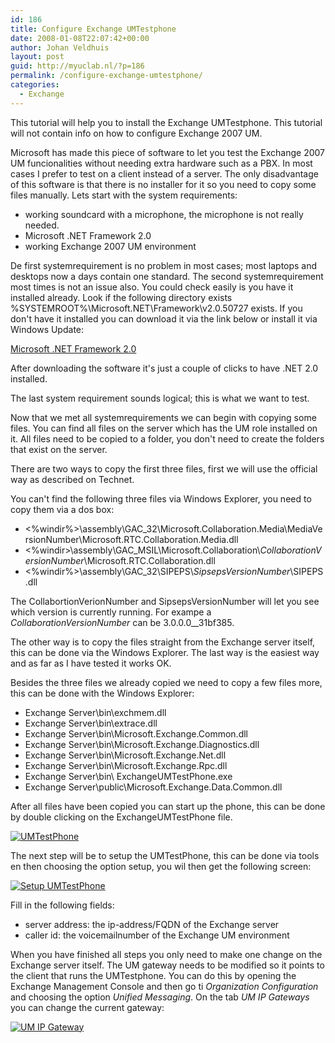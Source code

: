 ```yaml
---
id: 186
title: Configure Exchange UMTestphone
date: 2008-01-08T22:07:42+00:00
author: Johan Veldhuis
layout: post
guid: http://myuclab.nl/?p=186
permalink: /configure-exchange-umtestphone/
categories:
  - Exchange
---
```

This tutorial will help you to install the Exchange UMTestphone. This tutorial will not contain info on how to configure Exchange 2007 UM.

Microsoft has made this piece of software to let you test the Exchange 2007 UM funcionalities without needing extra hardware such as a PBX. In most cases I prefer to test on a client instead of a server. The only disadvantage of this software is that there is no installer for it so you need to copy some files manually. Lets start with the system requirements:
<ul>
	<li>working soundcard with a microphone, the microphone is not really needed.</li>
	<li>Microsoft .NET Framework 2.0</li>
	<li>working Exchange 2007 UM environment</li>
</ul>
De first systemrequirement is no problem in most cases; most laptops and desktops now a days contain one standard. The second systemrequirement most times is not an issue also. You could check easily is you have it installed already. Look if the following directory exists %SYSTEMROOT%\Microsoft.NET\Framework\v2.0.50727 exists. If you don't have it installed you can download it via the link below or install it via Windows Update:

<a href="http://www.microsoft.com/downloads/details.aspx?FamilyId=0856EACB-4362-4B0D-8EDD-AAB15C5E04F5&amp;displaylang=en" target="_blank">Microsoft .NET Framework 2.0</a>

After downloading the software it's just a couple of clicks to have .NET 2.0 installed.

The last system requirement sounds logical; this is what we want to test.

Now that we met all systemrequirements we can begin with copying some files. You can find all files on the server which has the UM role installed on it. All files need to be copied to a folder, you don't need to create the folders that exist on the server.

There are two ways to copy the first three files, first we will use the official way as described on Technet.

You can't find the following three files via Windows Explorer, you need to copy them via a dos box:
<ul>
	<li>&lt;%windir%&gt;\assembly\GAC_32\Microsoft.Collaboration.Media\MediaVersionNumber\Microsoft.RTC.Collaboration.Media.dll</li>
	<li>&lt;%windir&gt;\assembly\GAC_MSIL\Microsoft.Collaboration\<em>CollaborationVersionNumber</em>\Microsoft.RTC.Collaboration.dll</li>
	<li>&lt;%windir%&gt;\assembly\GAC_32\SIPEPS\<em>SipsepsVersionNumber</em>\SIPEPS.dll</li>
</ul>
The CollabortionVerionNumber and SipsepsVersionNumber will let you see which version is currently running. For exampe a <em>CollaborationVersionNumber</em> can be 3.0.0.0__31bf385.

The other way is to copy the files straight from the Exchange server itself, this can be done via the Windows Explorer. The last way is the easiest way and as far as I have tested it works OK.

Besides the three files we already copied we need to copy a few files more, this can be done with the Windows Explorer:
<ul>
	<li>Exchange Server\bin\exchmem.dll</li>
	<li>Exchange Server\bin\extrace.dll</li>
	<li>Exchange Server\bin\Microsoft.Exchange.Common.dll</li>
	<li>Exchange Server\bin\Microsoft.Exchange.Diagnostics.dll</li>
	<li>Exchange Server\bin\Microsoft.Exchange.Net.dll</li>
	<li>Exchange Server\bin\Microsoft.Exchange.Rpc.dll</li>
	<li>Exchange Server\bin\ ExchangeUMTestPhone.exe</li>
	<li>Exchange Server\public\Microsoft.Exchange.Data.Common.dll</li>
</ul>
After all files have been copied you can start up the phone, this can be done by double clicking on the ExchangeUMTestPhone file.

<a title="UMTestPhone" href="https://myuclab.nl/wp-content/uploads/2008/03/testphone.jpg"><img src="https://myuclab.nl/wp-content/uploads/2008/03/testphone.thumbnail.jpg" alt="UMTestPhone" /></a>

The next step will be to setup the UMTestPhone, this can be done via tools en then choosing the option setup, you wil then get the following screen:

<a title="Setup UMTestPhone" href="https://myuclab.nl/wp-admin/h/wp-content/uploads/2008/03/setup.jpg"><img src="https://myuclab.nl/wp-content/uploads/2008/03/setup.thumbnail.jpg" alt="Setup UMTestPhone" /></a>

Fill in the following fields:
<ul>
	<li>server address: the ip-address/FQDN of the Exchange server</li>
	<li>caller id: the voicemailnumber of the Exchange UM environment</li>
</ul>
When you have finished all steps you only need to make one change on the Exchange server itself. The UM gateway needs to be modified so it points to the client that runs the UMTestphone. You can do this by opening the Exchange Management Console and then go ti <em>Organization Configuration</em> and choosing the option <em>Unified Messaging</em>. On the tab <em>UM IP Gateways</em> you can change the current gateway:

<a title="UM IP Gateway" href="https://myuclab.nl/wp-content/uploads/2008/03/image7.jpg"><img src="https://myuclab.nl/wp-content/uploads/2008/03/image7.thumbnail.jpg" alt="UM IP Gateway" /></a>